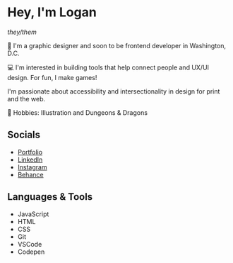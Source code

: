 
<h1>Hey, I'm Logan</h1>
<p><em>they/them</em></p>
<p> 👋  I'm a graphic designer and soon to be frontend developer in Washington, D.C.</p>
<p> 💻  I'm interested in building tools that help connect people and UX/UI design. For fun, I make games!</p>
<p>I'm passionate about accessibility and intersectionality in design for print and the web.</p>
<p> 💞️ Hobbies: Illustration and Dungeons & Dragons</p> 
<h2>Socials</h2>
<ul>
<li><a href="https://logandulski.myportfolio.com/" target="_blank">Portfolio</a></li>
<li><a href= "https://www.linkedin.com/in/logan-dulski-a34032164/" target= "_blank">LinkedIn</a></li>
<li><a href= "https://www.instagram.com/loganstjohn.png/" target= "_blank">Instagram</a></li>
<li><a href= "https://www.behance.net/logandulski" target= "_blank">Behance</a></li>
</ul>
<h2>Languages & Tools</h2>
<ul>
<li>JavaScript</li>
<li>HTML</li>
<li>CSS</li>
<li>Git</li>
<li>VSCode</li>
<li>Codepen</li>
</ul>
